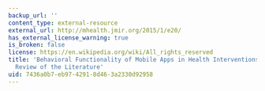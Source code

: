 ```yaml
---
backup_url: ''
content_type: external-resource
external_url: http://mhealth.jmir.org/2015/1/e20/
has_external_license_warning: true
is_broken: false
license: https://en.wikipedia.org/wiki/All_rights_reserved
title: 'Behavioral Functionality of Mobile Apps in Health Interventions: A Systematic
  Review of the Literature'
uid: 7436a0b7-eb97-4291-8d46-3a2330d92958
---
```

